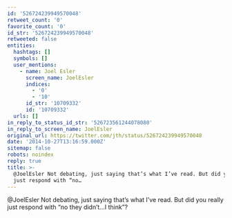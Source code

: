 ```yaml
---
id: '526724239949570048'
retweet_count: '0'
favorite_count: '0'
id_str: '526724239949570048'
retweeted: false
entities:
  hashtags: []
  symbols: []
  user_mentions:
    - name: Joel Esler
      screen_name: JoelEsler
      indices:
        - '0'
        - '10'
      id_str: '10709332'
      id: '10709332'
  urls: []
in_reply_to_status_id_str: '526723561244078080'
in_reply_to_screen_name: JoelEsler
original_url: https://twitter.com/jth/status/526724239949570048
date: '2014-10-27T13:16:59.000Z'
sitemap: false
robots: noindex
reply: true
title: >-
  @JoelEsler Not debating, just saying that’s what I’ve read. But did you really
  just respond with “no…
---
```


@JoelEsler Not debating, just saying that’s what I’ve read. But did you really just respond with “no they didn’t…I think”?